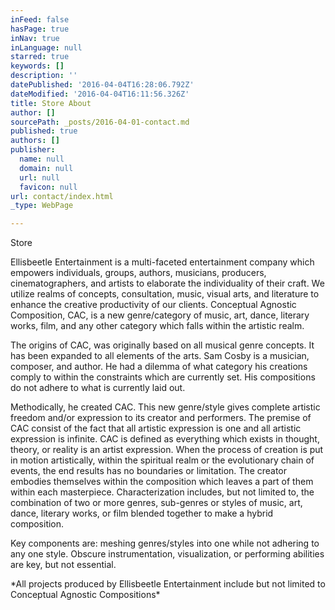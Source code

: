 ```yaml
---
inFeed: false
hasPage: true
inNav: true
inLanguage: null
starred: true
keywords: []
description: ''
datePublished: '2016-04-04T16:28:06.792Z'
dateModified: '2016-04-04T16:11:56.326Z'
title: Store About
author: []
sourcePath: _posts/2016-04-01-contact.md
published: true
authors: []
publisher:
  name: null
  domain: null
  url: null
  favicon: null
url: contact/index.html
_type: WebPage

---
```

Store 

Ellisbeetle Entertainment is a multi-faceted entertainment company which empowers individuals, groups, authors, musicians, producers, cinematographers, and artists to elaborate the individuality of their craft.   We utilize realms of concepts, consultation, music, visual arts, and literature to enhance the creative productivity of our clients. Conceptual Agnostic Composition, CAC, is a new genre/category of music, art, dance, literary works, film, and any other category which falls within the artistic realm.

The origins of CAC, was originally based on all musical genre concepts. It has been expanded to all elements of the arts. Sam Cosby is a musician, composer, and author. He had a dilemma of what category his creations comply to within the constraints which are currently set.  His compositions do not adhere to what is currently laid out.

Methodically, he created CAC.  This new genre/style gives complete artistic freedom and/or expression to its creator and performers.  The premise of CAC consist of the fact that all artistic expression is one and all artistic expression is infinite. CAC is defined as everything which exists in thought, theory, or reality is an artist expression. When the process of creation is put in motion artistically, within the spiritual realm or the evolutionary chain of events, the end results has no boundaries or limitation. The creator embodies themselves within the composition which leaves a part of them within each masterpiece. Characterization includes, but not limited to, the combination of two or more genres, sub-genres or styles of music, art, dance, literary works, or film blended together to make a hybrid composition.

Key components are: meshing genres/styles into one while not adhering to any one style. Obscure instrumentation, visualization, or performing abilities are key, but not essential.

\*All projects produced by Ellisbeetle Entertainment include but not limited to Conceptual Agnostic Compositions\*